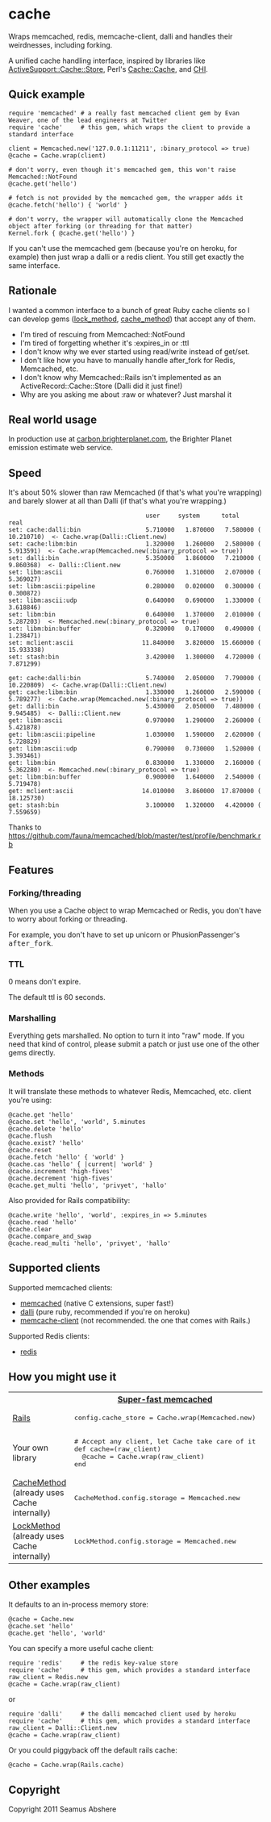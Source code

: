 # cache

Wraps memcached, redis, memcache-client, dalli and handles their weirdnesses, including forking.

A unified cache handling interface, inspired by libraries like [ActiveSupport::Cache::Store](http://api.rubyonrails.org/classes/ActiveSupport/Cache/Store.html), Perl's [Cache::Cache](http://cpan.uwinnipeg.ca/module/Cache::Cache), and [CHI](http://cpan.uwinnipeg.ca/module/CHI).

## Quick example

    require 'memcached' # a really fast memcached client gem by Evan Weaver, one of the lead engineers at Twitter
    require 'cache'     # this gem, which wraps the client to provide a standard interface
    
    client = Memcached.new('127.0.0.1:11211', :binary_protocol => true)
    @cache = Cache.wrap(client)
    
    # don't worry, even though it's memcached gem, this won't raise Memcached::NotFound
    @cache.get('hello')
    
    # fetch is not provided by the memcached gem, the wrapper adds it
    @cache.fetch('hello') { 'world' }
    
    # don't worry, the wrapper will automatically clone the Memcached object after forking (or threading for that matter)
    Kernel.fork { @cache.get('hello') }

If you can't use the memcached gem (because you're on heroku, for example) then just wrap a dalli or a redis client. You still get exactly the same interface.

## Rationale

I wanted a common interface to a bunch of great Ruby cache clients so I can develop gems ([lock_method](https://github.com/seamusabshere/lock_method), [cache_method](https://github.com/seamusabshere/cache_method)) that accept any of them.

* I'm tired of rescuing from Memcached::NotFound
* I'm tired of forgetting whether it's :expires_in or :ttl
* I don't know why we ever started using read/write instead of get/set.
* I don't like how you have to manually handle after_fork for Redis, Memcached, etc.
* I don't know why Memcached::Rails isn't implemented as an ActiveRecord::Cache::Store (Dalli did it just fine!)
* Why are you asking me about :raw or whatever? Just marshal it

## Real world usage

In production use at [carbon.brighterplanet.com](http://carbon.brighterplanet.com), the Brighter Planet emission estimate web service.

## Speed

It's about 50% slower than raw Memcached (if that's what you're wrapping) and barely slower at all than Dalli (if that's what you're wrapping.)

                                          user     system      total        real
    set: cache:dalli:bin                  5.710000   1.870000   7.580000 ( 10.210710)  <- Cache.wrap(Dalli::Client.new)
    set: cache:libm:bin                   1.320000   1.260000   2.580000 (  5.913591)  <- Cache.wrap(Memcached.new(:binary_protocol => true))
    set: dalli:bin                        5.350000   1.860000   7.210000 (  9.860368)  <- Dalli::Client.new
    set: libm:ascii                       0.760000   1.310000   2.070000 (  5.369027)
    set: libm:ascii:pipeline              0.280000   0.020000   0.300000 (  0.300872)
    set: libm:ascii:udp                   0.640000   0.690000   1.330000 (  3.618846)
    set: libm:bin                         0.640000   1.370000   2.010000 (  5.287203)  <- Memcached.new(:binary_protocol => true)
    set: libm:bin:buffer                  0.320000   0.170000   0.490000 (  1.238471)
    set: mclient:ascii                   11.840000   3.820000  15.660000 ( 15.933338)
    set: stash:bin                        3.420000   1.300000   4.720000 (  7.871299)

    get: cache:dalli:bin                  5.740000   2.050000   7.790000 ( 10.220809)  <- Cache.wrap(Dalli::Client.new)
    get: cache:libm:bin                   1.330000   1.260000   2.590000 (  5.789277)  <- Cache.wrap(Memcached.new(:binary_protocol => true))
    get: dalli:bin                        5.430000   2.050000   7.480000 (  9.945485)  <- Dalli::Client.new
    get: libm:ascii                       0.970000   1.290000   2.260000 (  5.421878)
    get: libm:ascii:pipeline              1.030000   1.590000   2.620000 (  5.728829)
    get: libm:ascii:udp                   0.790000   0.730000   1.520000 (  3.393461)
    get: libm:bin                         0.830000   1.330000   2.160000 (  5.362280)  <- Memcached.new(:binary_protocol => true)
    get: libm:bin:buffer                  0.900000   1.640000   2.540000 (  5.719478)
    get: mclient:ascii                   14.010000   3.860000  17.870000 ( 18.125730)
    get: stash:bin                        3.100000   1.320000   4.420000 (  7.559659)

Thanks to https://github.com/fauna/memcached/blob/master/test/profile/benchmark.rb

## Features

### Forking/threading

When you use a Cache object to wrap Memcached or Redis, you don't have to worry about forking or threading.

For example, you don't have to set up unicorn or PhusionPassenger's <tt>after_fork</tt>.

### TTL

0 means don't expire.

The default ttl is 60 seconds.

### Marshalling

Everything gets marshalled. No option to turn it into "raw" mode. If you need that kind of control, please submit a patch or just use one of the other gems directly.

### Methods

It will translate these methods to whatever Redis, Memcached, etc. client you're using:

    @cache.get 'hello'
    @cache.set 'hello', 'world', 5.minutes
    @cache.delete 'hello'
    @cache.flush
    @cache.exist? 'hello'
    @cache.reset
    @cache.fetch 'hello' { 'world' }
    @cache.cas 'hello' { |current| 'world' }
    @cache.increment 'high-fives'
    @cache.decrement 'high-fives'
    @cache.get_multi 'hello', 'privyet', 'hallo'

Also provided for Rails compatibility:

    @cache.write 'hello', 'world', :expires_in => 5.minutes
    @cache.read 'hello'
    @cache.clear
    @cache.compare_and_swap
    @cache.read_multi 'hello', 'privyet', 'hallo'

## Supported clients

Supported memcached clients:

* [memcached](https://github.com/fauna/memcached) (native C extensions, super fast!)
* [dalli](https://github.com/mperham/dalli) (pure ruby, recommended if you're on heroku)
* [memcache-client](https://github.com/mperham/memcache-client) (not recommended. the one that comes with Rails.)

Supported Redis clients:

* [redis](https://github.com/ezmobius/redis-rb)

## How you might use it

<table>
  <tr>
    <th>&nbsp;</th>
    <th><a href="https://github.com/fauna/memcached">Super-fast memcached</a></th>
    <th><a href="https://github.com/mperham/dalli">Pure Ruby memcached</a> (works on <a href="http://devcenter.heroku.com/articles/memcache">Heroku</a>)</th>
    <th><a href="https://redistogo.com/">Redis</a></th>
  </tr>
  <tr>
    <td><a href="http://guides.rubyonrails.org/caching_with_rails.html#cache-stores">Rails</a></td>
    <td><pre>config.cache_store = Cache.wrap(Memcached.new)</pre></td>
    <td><pre>config.cache_store = Cache.wrap(Dalli::Client.new)</pre></td>
    <td><pre>config.cache_store = Cache.wrap(Redis.new)</pre></td>
  </tr>
  <tr>
    <td>Your own library</td>
    <td>
<pre>
# Accept any client, let Cache take care of it
def cache=(raw_client)
  @cache = Cache.wrap(raw_client)
end
</pre>
    </td>
    <td>
<pre>
# Accept any client, let Cache take care of it
def cache=(raw_client)
  @cache = Cache.wrap(raw_client)
end
</pre>
    </td>
    <td>
<pre>
# Accept any client, let Cache take care of it
def cache=(raw_client)
  @cache = Cache.wrap(raw_client)
end
</pre>
    </td>
  </tr>
  <tr>
    <td><a href="https://github.com/seamusabshere/cache_method">CacheMethod</a> (already uses Cache internally)</td>
    <td><pre>CacheMethod.config.storage = Memcached.new</pre></td>
    <td><pre>CacheMethod.config.storage = Dalli::Client.new</pre></td>
    <td><pre>CacheMethod.config.storage = Redis.new</pre></td>
  </tr>
  <tr>
    <td><a href="https://github.com/seamusabshere/lock_method">LockMethod</a> (already uses Cache internally)</td>
    <td><pre>LockMethod.config.storage = Memcached.new</pre></td>
    <td><pre>LockMethod.config.storage = Dalli::Client.new</pre></td>
    <td><pre>LockMethod.config.storage = Redis.new</pre></td>
  </tr>
</table>

## Other examples

It defaults to an in-process memory store:

    @cache = Cache.new
    @cache.set 'hello'
    @cache.get 'hello', 'world'

You can specify a more useful cache client:

    require 'redis'     # the redis key-value store
    require 'cache'     # this gem, which provides a standard interface
    raw_client = Redis.new
    @cache = Cache.wrap(raw_client)

or

    require 'dalli'     # the dalli memcached client used by heroku
    require 'cache'     # this gem, which provides a standard interface
    raw_client = Dalli::Client.new
    @cache = Cache.wrap(raw_client)

Or you could piggyback off the default rails cache:

    @cache = Cache.wrap(Rails.cache)

## Copyright

Copyright 2011 Seamus Abshere
